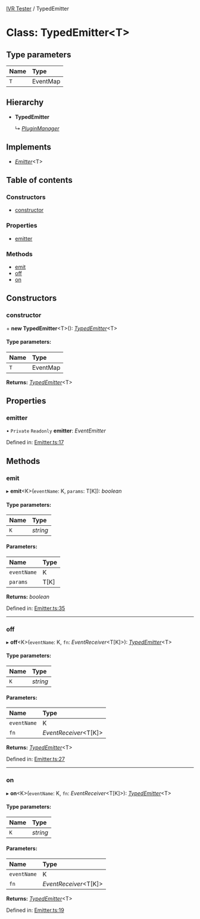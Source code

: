 [IVR Tester](../README.md) / TypedEmitter

# Class: TypedEmitter<T\>

## Type parameters

Name | Type |
:------ | :------ |
`T` | EventMap |

## Hierarchy

* **TypedEmitter**

  ↳ [*PluginManager*](pluginmanager.md)

## Implements

* [*Emitter*](../interfaces/emitter.md)<T\>

## Table of contents

### Constructors

- [constructor](typedemitter.md#constructor)

### Properties

- [emitter](typedemitter.md#emitter)

### Methods

- [emit](typedemitter.md#emit)
- [off](typedemitter.md#off)
- [on](typedemitter.md#on)

## Constructors

### constructor

\+ **new TypedEmitter**<T\>(): [*TypedEmitter*](typedemitter.md)<T\>

#### Type parameters:

Name | Type |
:------ | :------ |
`T` | EventMap |

**Returns:** [*TypedEmitter*](typedemitter.md)<T\>

## Properties

### emitter

• `Private` `Readonly` **emitter**: *EventEmitter*

Defined in: [Emitter.ts:17](https://github.com/SketchingDev/ivr-tester/blob/72204c0/packages/ivr-tester/src/Emitter.ts#L17)

## Methods

### emit

▸ **emit**<K\>(`eventName`: K, `params`: T[K]): *boolean*

#### Type parameters:

Name | Type |
:------ | :------ |
`K` | *string* |

#### Parameters:

Name | Type |
:------ | :------ |
`eventName` | K |
`params` | T[K] |

**Returns:** *boolean*

Defined in: [Emitter.ts:35](https://github.com/SketchingDev/ivr-tester/blob/72204c0/packages/ivr-tester/src/Emitter.ts#L35)

___

### off

▸ **off**<K\>(`eventName`: K, `fn`: *EventReceiver*<T[K]\>): [*TypedEmitter*](typedemitter.md)<T\>

#### Type parameters:

Name | Type |
:------ | :------ |
`K` | *string* |

#### Parameters:

Name | Type |
:------ | :------ |
`eventName` | K |
`fn` | *EventReceiver*<T[K]\> |

**Returns:** [*TypedEmitter*](typedemitter.md)<T\>

Defined in: [Emitter.ts:27](https://github.com/SketchingDev/ivr-tester/blob/72204c0/packages/ivr-tester/src/Emitter.ts#L27)

___

### on

▸ **on**<K\>(`eventName`: K, `fn`: *EventReceiver*<T[K]\>): [*TypedEmitter*](typedemitter.md)<T\>

#### Type parameters:

Name | Type |
:------ | :------ |
`K` | *string* |

#### Parameters:

Name | Type |
:------ | :------ |
`eventName` | K |
`fn` | *EventReceiver*<T[K]\> |

**Returns:** [*TypedEmitter*](typedemitter.md)<T\>

Defined in: [Emitter.ts:19](https://github.com/SketchingDev/ivr-tester/blob/72204c0/packages/ivr-tester/src/Emitter.ts#L19)

